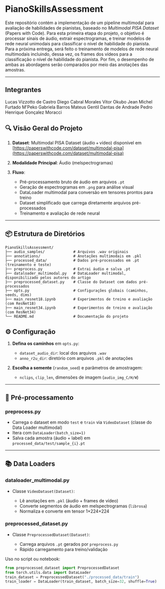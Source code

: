 # PianoSkillsAssessment


Este repositório contém a implementação de um pipeline multimodal para avaliação de habilidades de pianistas, baseado no *Multimodal PISA Dataset* (Papers with Code). Para esta primeira etapa do projeto, o objetivo é processar sinais de áudio, extrair espectrogramas, e treinar modelos de rede neural unimodais para classificar o nível de habilidade do pianista. Para a próxima entrega, será feito o treinamento de modelos de rede neural multimodais incluindo, dessa vez, os frames dos vídeos para a classificação o nível de habilidade do pianista. Por fim, o desempenho de ambas as abordagens serão comparados por meio das anotações das amostras. 

---
## Integrantes
Lucas Vizzotto de Castro 
Diego Cabral Morales 
Vitor Okubo
Jean Michel Furtado M'Peko 
Gabriela Barros 
Mateus Gentil Dantas de Andrade 
Pedro Henrique Gonçalez Moracci 

## 🔍 Visão Geral do Projeto

1. **Dataset**: Multimodal PISA Dataset (áudio + vídeo) disponível em [https://paperswithcode.com/dataset/multimodal-pisa](https://paperswithcode.com/dataset/multimodal-pisa)
2. **Modalidade Principal**: Áudio (melspectrogramas)
3. **Fluxo**:

   * Pré-processamento bruto de áudio em arquivos `.pt`
   * Geração de espectrogramas em `.png` para análise visual
   * DataLoader multimodal para conversão em tensores prontos para treino
   * Dataset simplificado que carrega diretamente arquivos pré-processados
   * Treinamento e avaliação de rede neural

---

## 📦 Estrutura de Diretórios

```
PianoSkillsAssessment/
├── audio_samples/             # Arquivos .wav originais
├── annotations/               # Anotações multimodais em .pkl
├── processed_data/            # Dados pré-processados em .pt (treinamento e teste)
├── preprocess.py              # Extrai áudio e salva .pt
├── dataloader_multimodal.py   # DataLoader multimodal, disponibilizado pelos autores do artigo
├── preprocessed_dataset.py    # Classe do Dataset com dados pré-processados
├── opts.py                    # Configurações globais (caminhos, seeds, dims)
├── main_resnet18.ipynb        # Experimentos de treino e avaliação (com ResNet18)
├── main_resnet34.ipynb        # Experimentos de treino e avaliação (com ResNet34)
└── README.md                  # Documentação do projeto
```


## ⚙️ Configuração

1. **Defina os caminhos** em `opts.py`:

   * `dataset_audio_dir`: local dos arquivos `.wav`
   * `anno_r2u_dir`: diretório com arquivos `.pkl` de anotações
2. **Escolha a semente** (`random_seed`) e parâmetros de amostragem:

   * `nclips`, `clip_len`, dimensões de imagem (`audio_img_C/H/W`)

---

## 🔄 Pré-processamento

### preprocess.py

* Carrega o dataset em modo `test` e `train` via `VideoDataset` (classe do Data Loader multimodal)
* Itera com `DataLoader(batch_size=1)`
* Salva cada amostra (áudio + label) em `processed_data/test/sample_{i}.pt`

---

## 📚 Data Loaders

### dataloader\_multimodal.py

* Classe `VideoDataset(Dataset)`:

  * Lê anotações em `.pkl` (áudio + frames de vídeo)
  * Converte segmentos de áudio em melspectrogramas (`librosa`)
  * Normaliza e converte em tensor 1×224×224

### preprocessed\_dataset.py

* Classe `PreprocessedDataset(Dataset)`:

  * Carrega arquivos `.pt` gerados por `preprocess.py`
  * Rápido carregamento para treino/validação

Uso no script ou notebook:

```python
from preprocessed_dataset import PreprocessedDataset
from torch.utils.data import DataLoader
train_dataset = PreprocessedDataset("./processed_data/train")
train_loader = DataLoader(train_dataset, batch_size=32, shuffle=True)
```